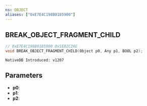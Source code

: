 ```yaml
---
ns: OBJECT
aliases: ["0xE7E4C198B0185900"]
---
```

## BREAK_OBJECT_FRAGMENT_CHILD

```c
// 0xE7E4C198B0185900 0x1E82C2AE
void BREAK_OBJECT_FRAGMENT_CHILD(Object p0, Any p1, BOOL p2);
```

```
NativeDB Introduced: v1207
```

## Parameters
* **p0**:
* **p1**:
* **p2**:
